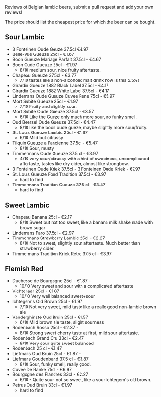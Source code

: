 Reviews of Belgian lambic beers, submit a pull request and add your own reviews!

The price should list the cheapest price for which the beer can be bought.

## Sour Lambic
* 3 Fonteinen Oude Geuze 37.5cl €4.97
* Belle-Vue Gueuze 25cl - €1.67
* Boon Gueuze Mariage Parfait 37.5cl - €4.67
* Boon Oude Gueuze 25cl - €1.97
  - 8/10 medium sour, nice fruity aftertaste.
* Chapeau Gueuze 37.5cl - €3.77
  - 7/10 tastes like a non-alcoholic malt drink how is this 5.5%!
* Girardin Gueuze 1882 Black Label 37.5cl - €4.17
* Girardin Gueuze 1882 White Label 37.5cl - €4.17
* Lindemans Oude Gueuze Cuvee Rene 75cl - €5.97
* Mort Subite Gueuze 25cl - €1.97
  - 7/10 Fruity and slightly sour.
* Mort Subite Oude Gueuze 37.5cl - €3.57
  - 6/10 Like the Gueze only much more sour, no funky smell.
* Oud Beersel Oude Gueuze 37.5cl - €4.47
  - 8/10 like the boon oude gueze, maybe slightly more sour/fruity.
* St. Louis Gueuze Lambic 25cl - €1.87
  - 6/10 Mild but citrussy
* Tilquin Gueuze a l'ancienne 37.5cl - €5.47
  - 8/10 Sour, musty
* Timmermans Oude Gueuze 37.5 cl - €3.97
  - 4/10 very sour/citrussy with a hint of sweetness, uncomplicated aftertaste, tastes like dry cider, almost like strongbow.
* 3 Fonteinen Oude Kriek 37.5cl - 3 Fonteinen Oude Kriek - €7.97
* St. Louis Gueuze Fond Tradition 37.5cl - €3.97
  - hard to find
* Timmermans Tradition Gueuze 37.5 cl - €3.47
  - hard to find

## Sweet Lambic
* Chapeau Banana 25cl - €2.17
  - 8/10 Sweet but not too sweet, like a banana milk shake made with brown sugar
* Lindemans Faro 37.5cl - €2.97
* Timmermans Strawberry Lambic 25cl - €2.27
  - 8/10 Not to sweet, slightly sour aftertaste. Much better than strawberry cider.
* Timmermans Tradition Kriek Retro 37.5 cl - €3.97

## Flemish Red
* Duchesse de Bourgogne 25cl - €1.87 -
  - 10/10 Very sweet and sour with a complicated aftertaste
* Vichtenaar 25cl - €1.87
  - 10/10 Very well balanced sweet+sour
* Ichtegem's Old Brown 25cl - €1.97
  - 7/10 Not very sweet, mild taste like a reallo good non-lambic brown ale
* Vanderghinste Oud Bruin 25cl - €1.57
  - 6/10 Mild brown ale taste, slight sourness
* Rodenbach Rosso 25cl - €2.37 -
  - 8/10 Strong sweet cherry taste at first, mild sour aftertaste.
* Rodenbach Grand Cru 33cl - €2.47
  - 9/10 Very sour quite sweet balanced
* Rodenbach 25 cl - €1.47
* Liefmans Oud Bruin 25cl - €1.87 -
* Liefmans Goudenband 37.5 cl - €3.87
  - 8/10 Sour, funky smell, really good.
* Cuvee De Ranke 75cl - €6.97
* Bourgogne des Flandres 33cl - €2.27
  - 6/10 - Quite sour, not so sweet, like a sour Ichtegem's old brown.
* Petrus Oud Bruin 33cl - €1.97
  - hard to find
